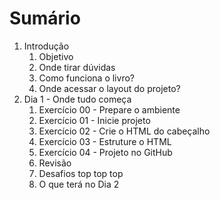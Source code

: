 # Sumário

1. Introdução
    1. Objetivo
    1. Onde tirar dúvidas
    1. Como funciona o livro?
    1. Onde acessar o layout do projeto?
1. Dia 1 - Onde tudo começa
    1. Exercício 00 - Prepare o ambiente
    1. Exercício 01 - Inicie projeto
    1. Exercício 02 - Crie o HTML do cabeçalho
    1. Exercício 03 - Estruture o HTML
    1. Exercício 04 - Projeto no GitHub
    1. Revisão
    1. Desafios top top top
    1. O que terá no Dia 2
